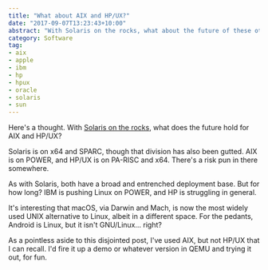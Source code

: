 ```yaml
---
title: "What about AIX and HP/UX?"
date: "2017-09-07T13:23:43+10:00"
abstract: "With Solaris on the rocks, what about the future of these other OSs?"
category: Software
tag:
- aix
- apple
- ibm
- hp
- hpux
- oracle
- solaris
- sun
---
```

Here's a thought. With [Solaris on the rocks], what does the future hold for AIX and HP/UX?

Solaris is on x64 and SPARC, though that division has also been gutted. AIX is on POWER, and HP/UX is on PA-RISC and x64. There's a risk pun in there somewhere.

As with Solaris, both have a broad and entrenched deployment base. But for how long? IBM is pushing Linux on POWER, and HP is struggling in general.

It's interesting that macOS, via Darwin and Mach, is now the most widely used UNIX alternative to Linux, albeit in a different space. For the pedants, Android is Linux, but it isn't GNU/Linux... right?

As a pointless aside to this disjointed post, I've used AIX, but not HP/UX that I can recall. I'd fire it up a demo or whatever version in QEMU and trying it out, for fun.

[Solaris on the rocks]: https://rubenerd.com/goodbye-to-solaris-probably/

